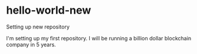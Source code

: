 # hello-world-new
Setting up new repository

I'm setting up my first repository. I will be running a billion dollar blockchain company in 5 years.
